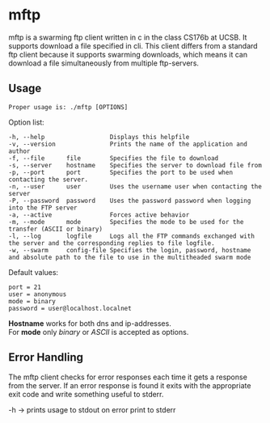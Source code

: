 mftp
====

mftp is a swarming ftp client written in c in the class CS176b at UCSB. It supports download a file specified in cli. This client differs from a standard ftp client because it supports swarming downloads, which means it can download a file simultaneously from multiple ftp-servers. 




Usage
-----
	
	Proper usage is: ./mftp [OPTIONS]

Option list: 
	
	-h, --help					Displays this helpfile
 	-v, --version				Prints the name of the application and author
	-f, --file		file		Specifies the file to download
	-s, --server	hostname	Specifies the server to download file from
	-p, --port		port		Specifies the port to be used when contacting the server.
	-n, --user		user		Uses the username user when contacting the server
	-P, --password	password	Uses the password password when logging into the FTP server
	-a, --active				Forces active behavior
	-m, --mode		mode		Specifies the mode to be used for the transfer (ASCII or binary)
	-l, --log		logfile		Logs all the FTP commands exchanged with the server and the corresponding replies to file logfile. 
 	-w, --swarm		config-file	Specifies the login, password, hostname and absolute path to the file to use in the multitheaded swarm mode
 
Default values:

	port = 21
	user = anonymous
	mode = binary
	password = user@localhost.localnet

**Hostname** works for both dns and ip-addresses.  
For **mode** only *binary* or *ASCII* is accepted as options.


Error Handling
--------------
The mftp client checks for error responses each time it gets a response from the server. If an error response is found it exits with the appropriate exit code and write something useful to stderr.  





-h -> prints usage to stdout
on error print to stderr
